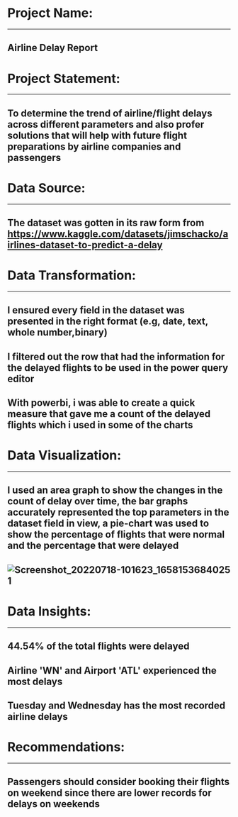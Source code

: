 # Project Name: 
----
Airline Delay Report
----
# Project Statement:
----
To determine the trend of airline/flight delays across different parameters and also profer solutions that will help with future flight preparations by airline companies and passengers 
 ----
# Data Source:
----
The dataset was gotten in its raw form from https://www.kaggle.com/datasets/jimschacko/airlines-dataset-to-predict-a-delay
 ----
# Data Transformation:
 ----
 I ensured every field in the dataset was presented in the right format (e.g, date, text, whole number,binary)
 ----
 I filtered out the row that had the information for the delayed flights to be used in the power query editor
 ----
 With powerbi, i was able to create a quick measure that gave me a count of the delayed flights which i used in some of the charts 
 ----
# Data Visualization:
----
I used an area graph to show the changes in the count of delay over time, the bar graphs accurately represented the top parameters in the dataset field in view, a pie-chart was used to show the percentage of flights that were normal and the percentage that were delayed 
 ----
 ![Screenshot_20220718-101623_1658153684025 1](https://user-images.githubusercontent.com/104436236/179531483-b3f4a914-bd5d-47a4-893f-5f838716a3fc.png)
 ----
# Data Insights:
 ----
 44.54% of the total flights were delayed
 ----
 Airline 'WN' and Airport 'ATL' experienced the most delays
 ----
 Tuesday and Wednesday has the most recorded airline delays 
 ----
# Recommendations:
----
Passengers should consider booking their flights on weekend since there are lower records for delays on weekends
 ----

